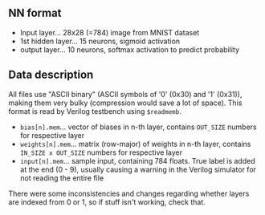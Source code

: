 ## NN format

- Input layer... 28x28 (=784) image from MNIST dataset
- 1st hidden layer... 15 neurons, sigmoid activation
- output layer... 10 neurons, softmax activation to predict probability

## Data description

All files use "ASCII binary" (ASCII symbols of '0' (0x30) and '1' (0x31)), making them very bulky (compression would save a lot of space). This format is read
by Verilog testbench using `$readmemb`.

- `bias[n].mem`... vector of biases in n-th layer, contains `OUT_SIZE` numbers for respective layer
- `weights[n].mem`... matrix (row-major) of weights in n-th layer, contains `IN_SIZE x OUT_SIZE` numbers for respective layer
- `input[n].mem`... sample input, containing 784 floats. True label is added at the end (0 - 9), usually causing a warning in the Verilog simulator for not reading
  the entire file

There were some inconsistencies and changes regarding whether layers are indexed from 0 or 1, so if stuff isn't working, check that.